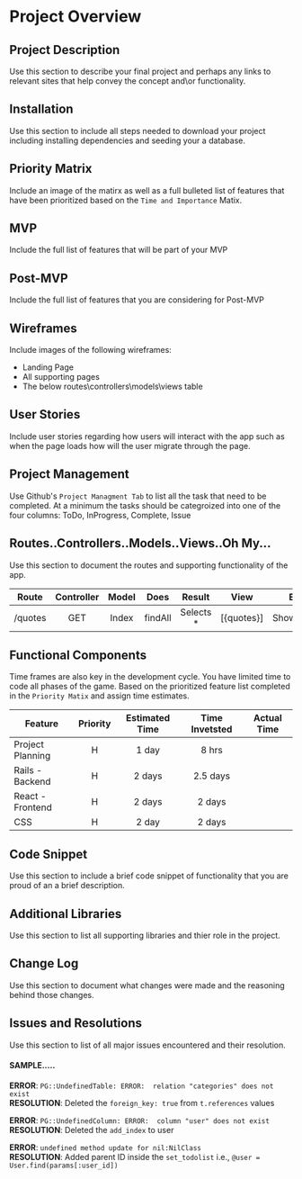 # Project Overview

## Project Description

Use this section to describe your final project and perhaps any links to relevant sites that help convey the concept and\or functionality.

## Installation

Use this section to include all steps needed to download your project including installing dependencies and seeding your a database.

## Priority Matrix

Include an image of the matirx as well as a full bulleted list of features that have been prioritized based on the `Time and Importance` Matix.  

## MVP 

Include the full list of features that will be part of your MVP 

## Post-MVP

Include the full list of features that you are considering for Post-MVP

## Wireframes

Include images of the following wireframes:

- Landing Page
- All supporting pages
- The below routes\controllers\models\views table

## User Stories

Include user stories regarding how users will interact with the app such as when the page loads how will the user migrate through the page.  

## Project Management

Use Github's `Project Managment Tab`  to list all the task that need to be completed.  At a minimum the tasks should be categroized into one of the four columns:  ToDo, InProgress, Complete, Issue

## Routes..Controllers..Models..Views..Oh My...

Use this section to document the routes and supporting functionality of the app. 

| Route | Controller | Model | Does | Result | View | Exits |
| --- | :---: |  :---: | :---: | :---: | :---: | :---: |
| /quotes | GET | Index | findAll | Selects *  | [{quotes}] | ShowQuotes | redirect(/quotes) 

## Functional Components

Time frames are also key in the development cycle.  You have limited time to code all phases of the game.  Based on the prioritized feature list completed in the `Priority Matix` and assign time estimates.  

| Feature | Priority | Estimated Time | Time Invetsted | Actual Time |
| --- | :---: |  :---: | :---: | :---: |
| Project Planning | H | 1 day | 8 hrs |  |
| Rails - Backend | H | 2 days | 2.5 days |  |
| React - Frontend| H | 2 days | 2 days |  |
| CSS | H | 2 day | 2 days |  |
## Code Snippet

Use this section to include a brief code snippet of functionality that you are proud of an a brief description.  

## Additional Libraries
 Use this section to list all supporting libraries and thier role in the project. 

## Change Log
 Use this section to document what changes were made and the reasoning behind those changes.  

## Issues and Resolutions
 Use this section to list of all major issues encountered and their resolution.

#### SAMPLE.....
**ERROR**: `PG::UndefinedTable: ERROR:  relation "categories" does not exist`                               
**RESOLUTION**: Deleted the `foreign_key: true` from `t.references` values

**ERROR**: `PG::UndefinedColumn: ERROR:  column "user" does not exist`                               
**RESOLUTION**: Deleted the `add_index` to user

**ERROR**: `undefined method update for nil:NilClass`                              
**RESOLUTION**: Added parent ID inside the `set_todolist` i.e., `@user = User.find(params[:user_id])`



